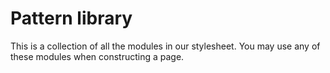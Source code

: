 # Pattern library

This is a collection of all the modules in our
stylesheet. You may use any of these modules when
constructing a page.